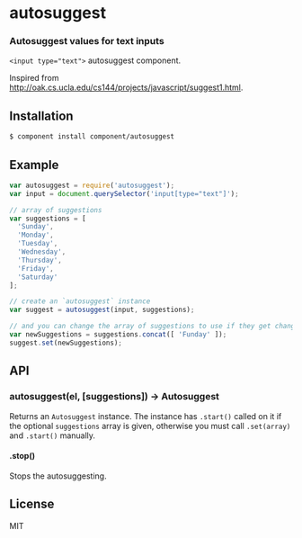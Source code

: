 
# autosuggest

### Autosuggest values for text inputs

`<input type="text">` autosuggest component.

Inspired from http://oak.cs.ucla.edu/cs144/projects/javascript/suggest1.html.

## Installation

```bash
$ component install component/autosuggest
```

## Example

```js
var autosuggest = require('autosuggest');
var input = document.querySelector('input[type="text"]');

// array of suggestions
var suggestions = [
  'Sunday',
  'Monday',
  'Tuesday',
  'Wednesday',
  'Thursday',
  'Friday',
  'Saturday'
];

// create an `autosuggest` instance
var suggest = autosuggest(input, suggestions);

// and you can change the array of suggestions to use if they get change
var newSuggestions = suggestions.concat([ 'Funday' ]);
suggest.set(newSuggestions);
```

## API

### autosuggest(el, [suggestions]) → Autosuggest

Returns an `Autosuggest` instance. The instance has `.start()` called on it if the
optional `suggestions` array is given, otherwise you must call `.set(array)` and
`.start()` manually.

#### .stop()

Stops the autosuggesting.

## License

  MIT
